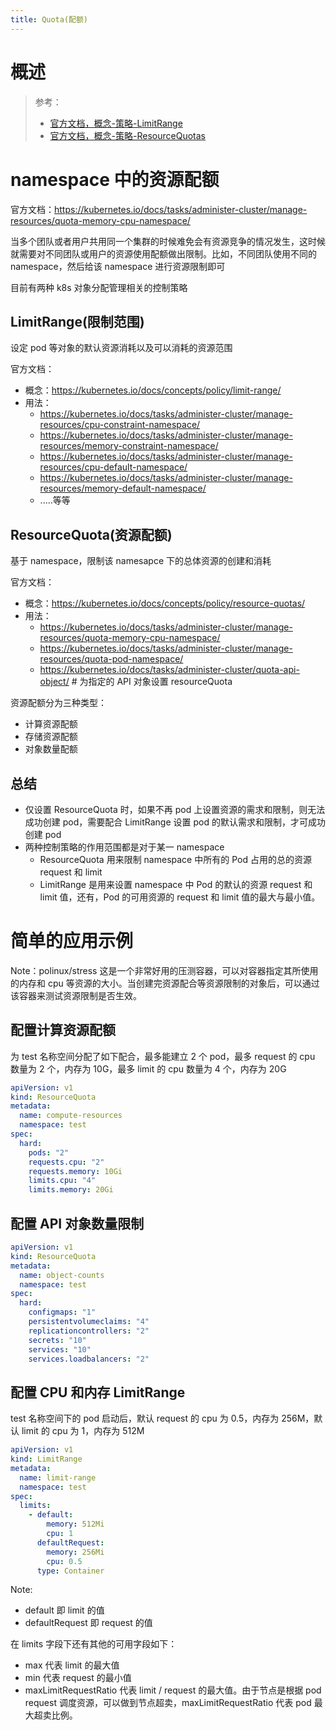 ```yaml
---
title: Quota(配额)
---
```


# 概述

> 参考：
>
> - [官方文档，概念-策略-LimitRange](https://kubernetes.io/docs/concepts/policy/limit-range/)
> - [官方文档，概念-策略-ResourceQuotas](https://kubernetes.io/docs/concepts/policy/resource-quotas/)

# namespace 中的资源配额

官方文档：<https://kubernetes.io/docs/tasks/administer-cluster/manage-resources/quota-memory-cpu-namespace/>

当多个团队或者用户共用同一个集群的时候难免会有资源竞争的情况发生，这时候就需要对不同团队或用户的资源使用配额做出限制。比如，不同团队使用不同的 namespace，然后给该 namespace 进行资源限制即可

目前有两种 k8s 对象分配管理相关的控制策略

## LimitRange(限制范围)

设定 pod 等对象的默认资源消耗以及可以消耗的资源范围

官方文档：

- 概念：<https://kubernetes.io/docs/concepts/policy/limit-range/>
- 用法：
  - <https://kubernetes.io/docs/tasks/administer-cluster/manage-resources/cpu-constraint-namespace/>
  - <https://kubernetes.io/docs/tasks/administer-cluster/manage-resources/memory-constraint-namespace/>
  - <https://kubernetes.io/docs/tasks/administer-cluster/manage-resources/cpu-default-namespace/>
  - <https://kubernetes.io/docs/tasks/administer-cluster/manage-resources/memory-default-namespace/>
  - .....等等

## ResourceQuota(资源配额)

基于 namespace，限制该 namesapce 下的总体资源的创建和消耗

官方文档：

- 概念：<https://kubernetes.io/docs/concepts/policy/resource-quotas/>
- 用法：
  - <https://kubernetes.io/docs/tasks/administer-cluster/manage-resources/quota-memory-cpu-namespace/>
  - <https://kubernetes.io/docs/tasks/administer-cluster/manage-resources/quota-pod-namespace/>
  - <https://kubernetes.io/docs/tasks/administer-cluster/quota-api-object/> # 为指定的 API 对象设置 resourceQuota

资源配额分为三种类型：

- 计算资源配额
- 存储资源配额
- 对象数量配额

## 总结

- 仅设置 ResourceQuota 时，如果不再 pod 上设置资源的需求和限制，则无法成功创建 pod，需要配合 LimitRange 设置 pod 的默认需求和限制，才可成功创建 pod
- 两种控制策略的作用范围都是对于某一 namespace
  - ResourceQuota 用来限制 namespace 中所有的 Pod 占用的总的资源 request 和 limit
  - LimitRange 是用来设置 namespace 中 Pod 的默认的资源 request 和 limit 值，还有，Pod 的可用资源的 request 和 limit 值的最大与最小值。

# 简单的应用示例

Note：polinux/stress 这是一个非常好用的压测容器，可以对容器指定其所使用的内存和 cpu 等资源的大小。当创建完资源配合等资源限制的对象后，可以通过该容器来测试资源限制是否生效。

## 配置计算资源配额

为 test 名称空间分配了如下配合，最多能建立 2 个 pod，最多 request 的 cpu 数量为 2 个，内存为 10G，最多 limit 的 cpu 数量为 4 个，内存为 20G

```yaml
apiVersion: v1
kind: ResourceQuota
metadata:
  name: compute-resources
  namespace: test
spec:
  hard:
    pods: "2"
    requests.cpu: "2"
    requests.memory: 10Gi
    limits.cpu: "4"
    limits.memory: 20Gi
```

## 配置 API 对象数量限制

```yaml
apiVersion: v1
kind: ResourceQuota
metadata:
  name: object-counts
  namespace: test
spec:
  hard:
    configmaps: "1"
    persistentvolumeclaims: "4"
    replicationcontrollers: "2"
    secrets: "10"
    services: "10"
    services.loadbalancers: "2"
```

## 配置 CPU 和内存 LimitRange

test 名称空间下的 pod 启动后，默认 request 的 cpu 为 0.5，内存为 256M，默认 limit 的 cpu 为 1，内存为 512M

```yaml
apiVersion: v1
kind: LimitRange
metadata:
  name: limit-range
  namespace: test
spec:
  limits:
    - default:
        memory: 512Mi
        cpu: 1
      defaultRequest:
        memory: 256Mi
        cpu: 0.5
      type: Container
```

Note:

- default 即 limit 的值
- defaultRequest 即 request 的值

在 limits 字段下还有其他的可用字段如下：

- max 代表 limit 的最大值
- min 代表 request 的最小值
- maxLimitRequestRatio 代表 limit / request 的最大值。由于节点是根据 pod request 调度资源，可以做到节点超卖，maxLimitRequestRatio 代表 pod 最大超卖比例。

